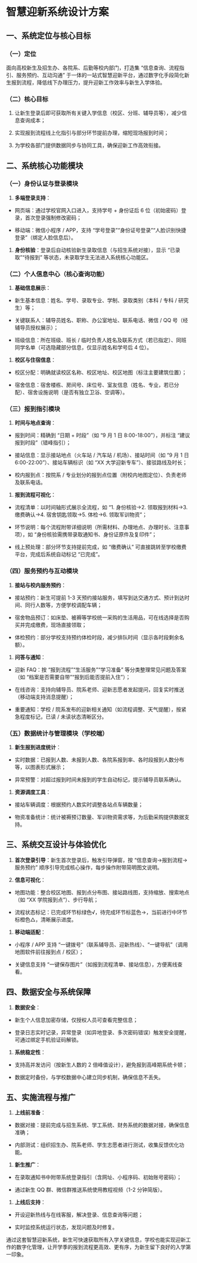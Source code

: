 # 智慧迎新系统设计方案

## 一、系统定位与核心目标

### （一）定位

面向高校新生及招生办、各院系、后勤等校内部门，打造集 “信息查询、流程指引、服务预约、互动沟通” 于一体的一站式智慧迎新平台，通过数字化手段简化新生报到流程，降低线下办理压力，提升迎新工作效率与新生入学体验。

### （二）核心目标



1.  让新生登录后即可获取所有关键入学信息（校区、分班、辅导员等），减少信息查询成本；

2.  实现报到流程线上化指引与部分环节提前办理，缩短现场报到时间；

3.  为学校各部门提供数据同步与协同工具，确保迎新工作高效衔接。

## 二、系统核心功能模块

### （一）身份认证与登录模块



1.  **多端登录支持**：

*   网页端：通过学校官网入口进入，支持学号 + 身份证后 6 位（初始密码）登录，首次登录强制修改密码；

*   移动端：微信小程序 / APP，支持 “学号登录”“身份证号登录”“人脸识别快捷登录”（绑定人脸信息后）。

1.  **身份核验**：登录后自动核验新生录取信息（与招生系统对接），显示 “已录取”“待报到” 等状态，未录取学生无法进入系统核心功能区。

### （二）个人信息中心（核心查询功能）



1.  **基础信息展示**：

*   新生基本信息：姓名、学号、录取专业、学制、录取类别（本科 / 专科 / 研究生）等；

*   关键联系人：辅导员姓名、职称、办公室地址、联系电话、微信 / QQ 号（经辅导员授权展示）；

*   班级信息：所在班级、班长 / 临时负责人姓名及联系方式（若已指定）、同班同学名单（可选隐藏部分信息，仅显示姓名和学号后 4 位）。

1.  **校区与住宿信息**：

*   校区分配：明确就读校区名称、校区地址、校区地图（标注主要建筑位置）；

*   宿舍信息：宿舍楼栋、房间号、床位号、室友信息（姓名、专业，若已分配）、宿舍设施说明（是否有独立卫浴、空调等）。

### （三）报到指引模块



1.  **时间与地点查询**：

*   报到时间：精确到 “日期 + 时段”（如 “9 月 1 日 8:00-18:00”），并标注 “建议报到时段”（错峰指引）；

*   接站信息：显示接站地点（火车站 / 汽车站 / 机场）、接站时间（如 “9 月 1 日 6:00-22:00”）、接站车辆标识（如 “XX 大学迎新专车”）、接驳路线及时长；

*   校内报到点：按院系 / 专业划分的报到点位置（附校内地图定位）、负责老师及联系电话。

1.  **报到流程可视化**：

*   流程清单：以时间轴形式展示全流程，如 “1. 身份核验→2. 领取报到材料→3. 缴费确认→4. 宿舍钥匙领取→5. 体检→6. 领取军训物资”；

*   环节说明：每个流程附带详细说明（所需材料、办理地点、办理时长、注意事项），如 “身份核验需携带录取通知书、身份证原件及复印件”；

*   线上预处理：部分环节支持提前完成，如 “缴费确认” 可直接跳转至学校缴费平台，完成后系统自动标记 “已完成”。

### （四）服务预约与互动模块



1.  **接站与校内服务预约**：

*   接站预约：新生可提前 1-3 天预约接站服务，填写到达交通方式、预计到达时间、同行人数等，方便学校调配车辆；

*   宿舍物品预订：如床垫、被褥等学校统一采购的生活用品，可在线选择是否购买并完成缴费，现场直接领取；

*   体检预约：部分学校支持预约体检时段，减少排队时间（显示各时段剩余名额）。

1.  **问答与通知**：

*   迎新 FAQ：按 “报到流程”“生活服务”“学习准备” 等分类整理常见问题及答案（如 “档案是否需要自带”“报到后能否提前入住”）；

*   在线咨询：支持向辅导员、院系老师、迎新志愿者发起提问，回复实时推送（移动端支持消息提醒）；

*   重要通知：学校 / 院系发布的迎新相关通知（如流程调整、天气提醒），按紧急程度标记，已读 / 未读状态清晰区分。

### （五）数据统计与管理模块（学校端）



1.  **新生报到进度统计**：

*   实时数据：已报到人数、未报到人数、各院系报到率、各时段报到人数分布等，以图表形式展示；

*   异常预警：对超过报到时间未报到的学生自动标记，提示辅导员联系确认。

1.  **资源调度工具**：

*   接站车辆调度：根据预约人数实时调整各站点车辆数量；

*   物资准备统计：统计被褥预订数量、军训物资需求等，为后勤采购提供数据支持。

## 三、系统交互设计与体验优化



1.  **首次登录引导**：新生首次登录后，触发引导弹窗，按 “信息查询→报到流程→服务预约” 顺序引导完成核心操作，每步操作附带简明图文说明。

2.  **信息可视化**：

*   地图功能：整合校区地图、报到点分布图、接站路线图，支持缩放、搜索地点（如 “XX 学院报到点”）、步行导航；

*   流程状态标记：已完成环节标绿色√，待完成环节标蓝色→，当前进行中环节标橙色△，清晰展示进度。

1.  **移动端适配**：

*   小程序 / APP 支持 “一键拨号”（联系辅导员、迎新热线）、“一键导航”（调用地图软件前往报到点 / 校区）；

*   关键信息支持 “一键保存图片”（如报到流程清单、接站信息），方便离线查看。

## 四、数据安全与系统保障



1.  **数据安全**：

*   新生个人信息加密存储，仅授权人员可查看完整信息；

*   登录日志实时记录，异常登录（如异地登录、多次密码错误）触发安全提醒，可通过绑定手机验证码解锁。

1.  **系统稳定性**：

*   支持高并发访问（按新生人数的 2 倍峰值设计），避免报到高峰期系统卡顿；

*   数据定时备份，与学校数据中心建立同步机制，确保信息不丢失。

## 五、实施流程与推广



1.  **上线前准备**：

*   数据对接：提前完成与招生系统、学工系统、财务系统的数据对接，确保信息准确；

*   内部测试：组织招生办、院系老师、学生志愿者进行测试，收集反馈优化功能。

1.  **新生推广**：

*   在录取通知书中附带系统登录指引（含网址、小程序码、初始账号密码）；

*   通过新生 QQ 群、微信群推送系统使用教程视频（1-2 分钟简版）。

1.  **上线后支持**：

*   开设迎新热线与在线客服，解决登录、信息查询等问题；

*   实时监控系统运行状态，发现问题及时修复。

通过这套智慧迎新系统，新生可快速获取所有入学关键信息，学校也能实现迎新工作的数字化管理，让开学季的报到流程更高效、更有序，为新生留下良好的入学第一印象。
